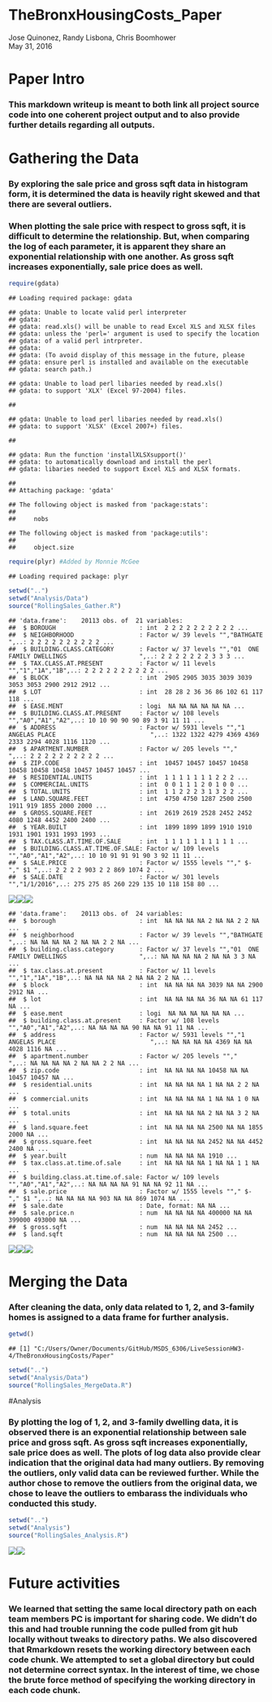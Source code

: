 # TheBronxHousingCosts_Paper
Jose Quinonez, Randy Lisbona, Chris Boomhower  
May 31, 2016  

# Paper Intro
### This markdown writeup is meant to both link all project source code into one coherent project output and to also provide further details regarding all outputs.

# Gathering the Data
### By exploring the sale price and gross sqft data in histogram form, it is determined the data is heavily right skewed and that there are several outliers.

### When plotting the sale price with respect to gross sqft, it is difficult to determine the relationship. But, when comparing the log of each parameter, it is apparent they share an exponential relationship with one another. As gross sqft increases exponentially, sale price does as well.


```r
require(gdata)
```

```
## Loading required package: gdata
```

```
## gdata: Unable to locate valid perl interpreter
## gdata: 
## gdata: read.xls() will be unable to read Excel XLS and XLSX files
## gdata: unless the 'perl=' argument is used to specify the location
## gdata: of a valid perl intrpreter.
## gdata: 
## gdata: (To avoid display of this message in the future, please
## gdata: ensure perl is installed and available on the executable
## gdata: search path.)
```

```
## gdata: Unable to load perl libaries needed by read.xls()
## gdata: to support 'XLX' (Excel 97-2004) files.
```

```
## 
```

```
## gdata: Unable to load perl libaries needed by read.xls()
## gdata: to support 'XLSX' (Excel 2007+) files.
```

```
## 
```

```
## gdata: Run the function 'installXLSXsupport()'
## gdata: to automatically download and install the perl
## gdata: libaries needed to support Excel XLS and XLSX formats.
```

```
## 
## Attaching package: 'gdata'
```

```
## The following object is masked from 'package:stats':
## 
##     nobs
```

```
## The following object is masked from 'package:utils':
## 
##     object.size
```

```r
require(plyr) #Added by Monnie McGee
```

```
## Loading required package: plyr
```

```r
setwd("..")
setwd("Analysis/Data")
source("RollingSales_Gather.R")
```

```
## 'data.frame':	20113 obs. of  21 variables:
##  $ BOROUGH                       : int  2 2 2 2 2 2 2 2 2 2 ...
##  $ NEIGHBORHOOD                  : Factor w/ 39 levels "","BATHGATE                 ",..: 2 2 2 2 2 2 2 2 2 2 ...
##  $ BUILDING.CLASS.CATEGORY       : Factor w/ 37 levels "","01  ONE FAMILY DWELLINGS                    ",..: 2 2 2 2 2 2 2 3 3 3 ...
##  $ TAX.CLASS.AT.PRESENT          : Factor w/ 11 levels "","1","1A","1B",..: 2 2 2 2 2 2 2 2 2 2 ...
##  $ BLOCK                         : int  2905 2905 3035 3039 3039 3053 3053 2900 2912 2912 ...
##  $ LOT                           : int  28 28 2 36 36 86 102 61 117 118 ...
##  $ EASE.MENT                     : logi  NA NA NA NA NA NA ...
##  $ BUILDING.CLASS.AT.PRESENT     : Factor w/ 108 levels "","A0","A1","A2",..: 10 10 90 90 90 89 3 91 11 11 ...
##  $ ADDRESS                       : Factor w/ 5931 levels "","1 ANGELAS PLACE                          ",..: 1322 1322 4279 4369 4369 2333 2294 4028 1116 1120 ...
##  $ APARTMENT.NUMBER              : Factor w/ 205 levels "","            ",..: 2 2 2 2 2 2 2 2 2 2 ...
##  $ ZIP.CODE                      : int  10457 10457 10457 10458 10458 10458 10458 10457 10457 10457 ...
##  $ RESIDENTIAL.UNITS             : int  1 1 1 1 1 1 1 2 2 2 ...
##  $ COMMERCIAL.UNITS              : int  0 0 1 1 1 2 0 1 0 0 ...
##  $ TOTAL.UNITS                   : int  1 1 2 2 2 3 1 3 2 2 ...
##  $ LAND.SQUARE.FEET              : int  4750 4750 1287 2500 2500 1911 919 1855 2000 2000 ...
##  $ GROSS.SQUARE.FEET             : int  2619 2619 2528 2452 2452 4080 1248 4452 2400 2400 ...
##  $ YEAR.BUILT                    : int  1899 1899 1899 1910 1910 1931 1901 1931 1993 1993 ...
##  $ TAX.CLASS.AT.TIME.OF.SALE     : int  1 1 1 1 1 1 1 1 1 1 ...
##  $ BUILDING.CLASS.AT.TIME.OF.SALE: Factor w/ 109 levels "","A0","A1","A2",..: 10 10 91 91 91 90 3 92 11 11 ...
##  $ SALE.PRICE                    : Factor w/ 1555 levels ""," $-   "," $1 ",..: 2 2 2 2 903 2 2 869 1074 2 ...
##  $ SALE.DATE                     : Factor w/ 301 levels "","1/1/2016",..: 275 275 85 260 229 135 10 118 158 80 ...
```

![](TheBronxHousingCosts_Paper_files/figure-html/unnamed-chunk-1-1.png)<!-- -->![](TheBronxHousingCosts_Paper_files/figure-html/unnamed-chunk-1-2.png)<!-- -->![](TheBronxHousingCosts_Paper_files/figure-html/unnamed-chunk-1-3.png)<!-- -->

```
## 'data.frame':	20113 obs. of  24 variables:
##  $ borough                       : int  NA NA NA NA 2 NA NA 2 2 NA ...
##  $ neighborhood                  : Factor w/ 39 levels "","BATHGATE                 ",..: NA NA NA NA 2 NA NA 2 2 NA ...
##  $ building.class.category       : Factor w/ 37 levels "","01  ONE FAMILY DWELLINGS                    ",..: NA NA NA NA 2 NA NA 3 3 NA ...
##  $ tax.class.at.present          : Factor w/ 11 levels "","1","1A","1B",..: NA NA NA NA 2 NA NA 2 2 NA ...
##  $ block                         : int  NA NA NA NA 3039 NA NA 2900 2912 NA ...
##  $ lot                           : int  NA NA NA NA 36 NA NA 61 117 NA ...
##  $ ease.ment                     : logi  NA NA NA NA NA NA ...
##  $ building.class.at.present     : Factor w/ 108 levels "","A0","A1","A2",..: NA NA NA NA 90 NA NA 91 11 NA ...
##  $ address                       : Factor w/ 5931 levels "","1 ANGELAS PLACE                          ",..: NA NA NA NA 4369 NA NA 4028 1116 NA ...
##  $ apartment.number              : Factor w/ 205 levels "","            ",..: NA NA NA NA 2 NA NA 2 2 NA ...
##  $ zip.code                      : int  NA NA NA NA 10458 NA NA 10457 10457 NA ...
##  $ residential.units             : int  NA NA NA NA 1 NA NA 2 2 NA ...
##  $ commercial.units              : int  NA NA NA NA 1 NA NA 1 0 NA ...
##  $ total.units                   : int  NA NA NA NA 2 NA NA 3 2 NA ...
##  $ land.square.feet              : int  NA NA NA NA 2500 NA NA 1855 2000 NA ...
##  $ gross.square.feet             : int  NA NA NA NA 2452 NA NA 4452 2400 NA ...
##  $ year.built                    : num  NA NA NA NA 1910 ...
##  $ tax.class.at.time.of.sale     : int  NA NA NA NA 1 NA NA 1 1 NA ...
##  $ building.class.at.time.of.sale: Factor w/ 109 levels "","A0","A1","A2",..: NA NA NA NA 91 NA NA 92 11 NA ...
##  $ sale.price                    : Factor w/ 1555 levels ""," $-   "," $1 ",..: NA NA NA NA 903 NA NA 869 1074 NA ...
##  $ sale.date                     : Date, format: NA NA ...
##  $ sale.price.n                  : num  NA NA NA NA 400000 NA NA 399000 493000 NA ...
##  $ gross.sqft                    : num  NA NA NA NA 2452 ...
##  $ land.sqft                     : num  NA NA NA NA 2500 ...
```

![](TheBronxHousingCosts_Paper_files/figure-html/unnamed-chunk-1-4.png)<!-- -->![](TheBronxHousingCosts_Paper_files/figure-html/unnamed-chunk-1-5.png)<!-- -->![](TheBronxHousingCosts_Paper_files/figure-html/unnamed-chunk-1-6.png)<!-- -->

# Merging the Data
### After cleaning the data, only data related to 1, 2, and 3-family homes is assigned to a data frame for further analysis.


```r
getwd()
```

```
## [1] "C:/Users/Owner/Documents/GitHub/MSDS_6306/LiveSessionHW3-4/TheBronxHousingCosts/Paper"
```

```r
setwd("..")
setwd("Analysis/Data")
source("RollingSales_MergeData.R")
```

#Analysis
### By plotting the log of 1, 2, and 3-family dwelling data, it is observed there is an exponential relationship between sale price and gross sqft. As gross sqft increases exponentially, sale price does as well. The plots of log data also provide clear indication that the original data had many outliers. By removing the outliers, only valid data can be reviewed further. While the author chose to remove the outliers from the original data, we chose to leave the outliers to embarass the individuals who conducted this study.


```r
setwd("..")
setwd("Analysis")
source("RollingSales_Analysis.R")
```

![](TheBronxHousingCosts_Paper_files/figure-html/unnamed-chunk-3-1.png)<!-- -->![](TheBronxHousingCosts_Paper_files/figure-html/unnamed-chunk-3-2.png)<!-- -->

# Future activities
### We learned that setting the same local directory path on each team members PC is important for sharing code.  We didn’t do this and had trouble running the code pulled from git hub locally without tweaks to directory paths. We also discovered that Rmarkdown resets the working directory between each code chunk.  We attempted to set a global directory but could not determine correct syntax.  In the interest of time, we chose the brute force method of specifying the working directory in each code chunk.
